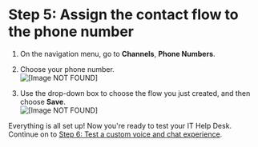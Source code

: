 # Step 5: Assign the contact flow to the phone number<a name="tutorial1-assign-contact-flow-to-number"></a>

1. On the navigation menu, go to **Channels**, **Phone Numbers**\.

1. Choose your phone number\.  
![\[Image NOT FOUND\]](http://docs.aws.amazon.com/connect/latest/adminguide/images/tutorial1-click-on-phone-number.png)

1. Use the drop\-down box to choose the flow you just created, and then choose **Save**\.  
![\[Image NOT FOUND\]](http://docs.aws.amazon.com/connect/latest/adminguide/images/tutorial1-assign-contact-flow-to-phone-number.png)

Everything is all set up\! Now you're ready to test your IT Help Desk\. Continue on to [Step 6: Test a custom voice and chat experience](tutorial1-try-it.md)\.